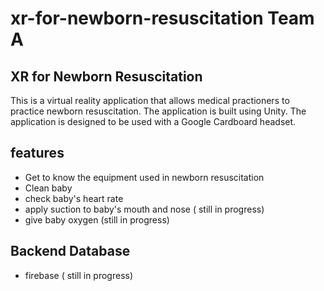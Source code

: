 # xr-for-newborn-resuscitation Team A

## XR for Newborn Resuscitation
 This is a virtual reality application that allows medical practioners to practice newborn resuscitation. The application is built using Unity. The application is designed to be used with a Google Cardboard headset.

## features
- Get to know the equipment used in newborn resuscitation
- Clean baby
- check baby's heart rate
- apply suction to baby's mouth and nose ( still in progress)
- give baby oxygen (still in progress)

## Backend Database
- firebase ( still in progress)
